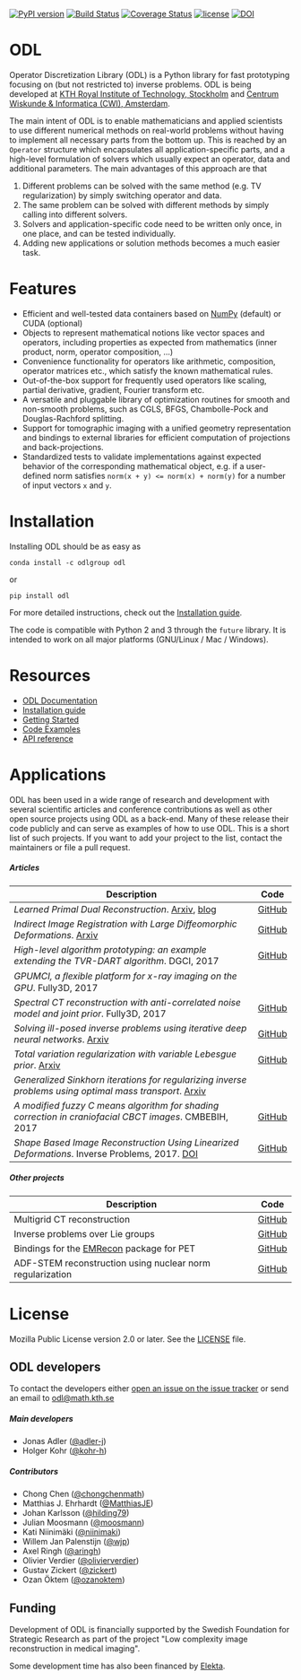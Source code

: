 [![PyPI version](https://badge.fury.io/py/odl.svg)](https://badge.fury.io/py/odl)
[![Build Status](https://travis-ci.org/odlgroup/odl.svg?branch=master)](https://travis-ci.org/odlgroup/odl?branch=master)
[![Coverage Status](https://coveralls.io/repos/github/odlgroup/odl/badge.svg)](https://coveralls.io/github/odlgroup/odl)
[![license](https://img.shields.io/badge/license-MPL--2.0-orange.svg)](https://opensource.org/licenses/MPL-2.0)
[![DOI](https://zenodo.org/badge/45596393.svg)](https://zenodo.org/badge/latestdoi/45596393)

ODL
===

Operator Discretization Library (ODL) is a Python library for fast prototyping focusing on (but not restricted to) inverse problems. ODL is being developed at [KTH Royal Institute of Technology, Stockholm](https://www.kth.se/en/sci/institutioner/math) and [Centrum Wiskunde & Informatica (CWI), Amsterdam](https://www.cwi.nl).

The main intent of ODL is to enable mathematicians and applied scientists to use different numerical methods on real-world problems without having to implement all necessary parts from the bottom up.
This is reached by an `Operator` structure which encapsulates all application-specific parts, and a high-level formulation of solvers which usually expect an operator, data and additional parameters.
The main advantages of this approach are that

1. Different problems can be solved with the same method (e.g. TV regularization) by simply switching operator and data.
2. The same problem can be solved with different methods by simply calling into different solvers.
3. Solvers and application-specific code need to be written only once, in one place, and can be tested individually.
4. Adding new applications or solution methods becomes a much easier task.

Features
========
- Efficient and well-tested data containers based on [NumPy](https://github.com/numpy/numpy) (default) or CUDA (optional)
- Objects to represent mathematical notions like vector spaces and operators, including properties as expected from mathematics (inner product, norm, operator composition, ...)
- Convenience functionality for operators like arithmetic, composition, operator matrices etc., which satisfy the known mathematical rules.
- Out-of-the-box support for frequently used operators like scaling, partial derivative, gradient, Fourier transform etc.
- A versatile and pluggable library of optimization routines for smooth and non-smooth problems, such as CGLS, BFGS, Chambolle-Pock and Douglas-Rachford splitting.
- Support for tomographic imaging with a unified geometry representation and bindings to external libraries for efficient computation of projections and back-projections.
- Standardized tests to validate implementations against expected behavior of the corresponding mathematical object, e.g. if a user-defined norm satisfies `norm(x + y) <= norm(x) + norm(y)` for a number of input vectors `x` and `y`.

Installation
============
Installing ODL should be as easy as

    conda install -c odlgroup odl

or

    pip install odl

For more detailed instructions, check out the [Installation guide](https://odlgroup.github.io/odl/getting_started/installing.html).

The code is compatible with Python 2 and 3 through the `future` library. It is intended to work on all major platforms (GNU/Linux / Mac / Windows).

Resources
=========
- [ODL Documentation](https://odlgroup.github.io/odl/)
- [Installation guide](https://odlgroup.github.io/odl/getting_started/installing.html)
- [Getting Started](https://odlgroup.github.io/odl/getting_started/getting_started.html)
- [Code Examples](examples)
- [API reference](https://odlgroup.github.io/odl/odl.html)

Applications
============
ODL has been used in a wide range of research and development with several scientific articles and conference contributions as well as other open source projects using ODL as a back-end. Many of these release their code publicly and can serve as examples of how to use ODL. This is a short list of such projects. If you want to add your project to the list, contact the maintainers or file a pull request.

##### Articles


| Description      |  Code  |
|------------------|--------|
| *Learned Primal Dual Reconstruction*. [Arxiv](https://arxiv.org/abs/1707.06474), [blog](https://adler-j.github.io/2017/07/21/Learning-to-reconstruct.html) | [GitHub](https://github.com/adler-j/learned_primal_dual) |
| *Indirect Image Registration with Large Diffeomorphic Deformations*. [Arxiv](https://arxiv.org/abs/1706.04048) | [GitHub](https://github.com/chongchenmath/odl_lddmm) |
| *High-level algorithm prototyping: an example extending the TVR-DART algorithm*. DGCI, 2017 | [GitHub](https://github.com/aringh/TVR-DART) |
| *GPUMCI, a ﬂexible platform for x-ray imaging on the GPU*. Fully3D, 2017 |  |
| *Spectral CT reconstruction with anti-correlated noise model and joint prior*. Fully3D, 2017 | [GitHub](https://github.com/adler-j/spectral_ct_examples) |
| *Solving ill-posed inverse problems using iterative deep neural networks*. [Arxiv](https://arxiv.org/abs/1704.04058) | [GitHub](https://github.com/adler-j/learned_gradient_tomography) |
| *Total variation regularization with variable Lebesgue prior*. [Arxiv](https://arxiv.org/abs/1702.08807) | [GitHub](https://github.com/kohr-h/variable_lp_paper) |
| *Generalized Sinkhorn iterations for regularizing inverse problems using optimal mass transport*. [Arxiv](https://arxiv.org/abs/1612.02273) |   |
| *A modified fuzzy C means algorithm for shading correction in craniofacial CBCT images*. CMBEBIH, 2017 | [GitHub](https://github.com/adler-j/mfcm_article) |
| *Shape Based Image Reconstruction Using Linearized Deformations*. Inverse Problems, 2017. [DOI](http://iopscience.iop.org/article/10.1088/1361-6420/aa55af) | [GitHub](https://github.com/chongchenmath/odl_ld) |


##### Other projects

| Description      |  Code  |
|------------------|--------|
| Multigrid CT reconstruction | [GitHub](https://github.com/kohr-h/odl-multigrid) |
| Inverse problems over Lie groups | [GitHub](https://github.com/adler-j/lie_grp_diffeo) |
| Bindings for the [EMRecon](http://www.uni-muenster.de/Sfbmobil/en/veroeffentlichungen/software/emrecon/index.html) package for PET |  [GitHub](https://github.com/odlgroup/odlemrecon) |
| ADF-STEM reconstruction using nuclear norm regularization | [GitHub](https://github.com/adler-j/odl-stem-examples) |


License
=======
Mozilla Public License version 2.0 or later. See the [LICENSE](LICENSE) file.

ODL developers
--------------
To contact the developers either [open an issue on the issue tracker](https://github.com/odlgroup/odl/issues/) or send an email to odl@math.kth.se

##### Main developers
- Jonas Adler ([@adler-j](https://github.com/adler-j))
- Holger Kohr ([@kohr-h](https://github.com/kohr-h))

##### Contributors
- Chong Chen ([@chongchenmath](https://github.com/chongchenmath))
- Matthias J. Ehrhardt ([@MatthiasJE](https://github.com/matthiasje))
- Johan Karlsson ([@hilding79](https://github.com/hilding79))
- Julian Moosmann ([@moosmann](https://github.com/moosmann))
- Kati Niinimäki ([@niinimaki](https://github.com/niinimaki))
- Willem Jan Palenstijn ([@wjp](https://github.com/wjp))
- Axel Ringh ([@aringh](https://github.com/aringh))
- Olivier Verdier ([@olivierverdier](https://github.com/olivierverdier))
- Gustav Zickert ([@zickert](https://github.com/zickert))
- Ozan Öktem ([@ozanoktem](https://github.com/ozanoktem))

Funding
-------
Development of ODL is financially supported by the Swedish Foundation for Strategic Research as part of the project "Low complexity image reconstruction in medical imaging".

Some development time has also been financed by [Elekta](https://www.elekta.com/).
